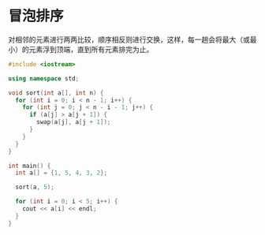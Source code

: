 # 冒泡排序

对相邻的元素进行两两比较，顺序相反则进行交换，这样，每一趟会将最大（或最小）的元素浮到顶端，直到所有元素排完为止。

```c++
#include <iostream>

using namespace std;

void sort(int a[], int n) {
  for (int i = 0; i < n - 1; i++) {
    for (int j = 0; j < n - i - 1; j++) {
      if (a[j] > a[j + 1]) {
        swap(a[j], a[j + 1]);
      }
    }
  }
}

int main() {
  int a[] = {1, 5, 4, 3, 2};

  sort(a, 5);

  for (int i = 0; i < 5; i++) {
    cout << a[i] << endl;
  }
}
```
